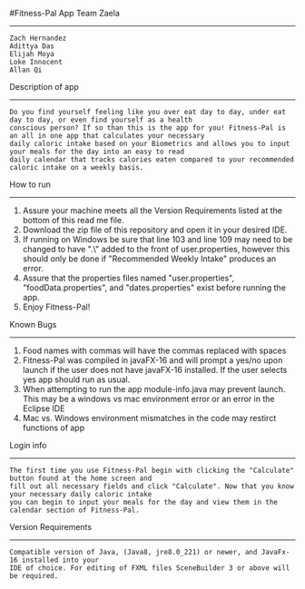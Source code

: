 #Fitness-Pal App
Team Zaela
***********
    Zach Hernandez
    Adittya Das 
    Elijah Moya 
    Loke Innocent 
    Allan Qi 
    
Description of app
*********************
    Do you find yourself feeling like you over eat day to day, under eat day to day, or even find yourself as a health 
    conscious person? If so than this is the app for you! Fitness-Pal is an all in one app that calculates your necessary 
    daily caloric intake based on your Biometrics and allows you to input your meals for the day into an easy to read 
    daily calendar that tracks calories eaten compared to your recommended caloric intake on a weekly basis.  
    
How to run
**************
1. Assure your machine meets all the Version Requirements listed at the bottom of this read me file. 
2. Download the zip file of this repository and open it in your desired IDE.
3. If running on Windows be sure that line 103 and line 109 may need to be changed to have ".\\"
   added to the front of user.properties, however this should only be done if "Recommended Weekly Intake" produces an error.
4. Assure that the properties files named "user.properties", "foodData.properties", and "dates.properties" exist before running
   the app.
5. Enjoy Fitness-Pal!
    
Known Bugs
*************
1. Food names with commas will have the commas replaced with spaces 
2. Fitness-Pal was compiled in javaFX-16 and will prompt a yes/no upon launch if the user does not have javaFX-16 installed.
   If the user selects yes app should run as usual.
3. When attempting to run the app module-info.java may prevent launch. This may be a windows vs mac environment error or an error in
   the Eclipse IDE
4. Mac vs. Windows environment mismatches in the code may restirct functions of app

Login info
***********
    The first time you use Fitness-Pal begin with clicking the "Calculate" button found at the home screen and 
    fill out all necessary fields and click "Calculate". Now that you know your necessary daily caloric intake 
    you can begin to input your meals for the day and view them in the calendar section of Fitness-Pal.
    
Version Requirements
**********************
    Compatible version of Java, (Java8, jre8.0_221) or newer, and JavaFx-16 installed into your
    IDE of choice. For editing of FXML files SceneBuilder 3 or above will be required.
    
